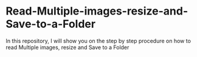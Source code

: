 # Read-Multiple-images-resize-and-Save-to-a-Folder
In this repository, I will show you on the step by step procedure on how to read Multiple images, resize and Save to a Folder
